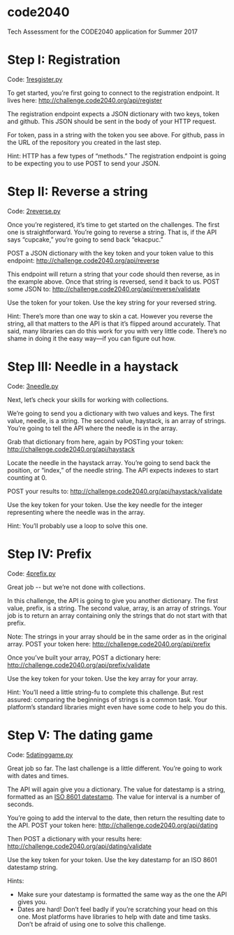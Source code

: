 # code2040
Tech Assessment for the CODE2040 application for Summer 2017

# Step I: Registration
Code: [1resgister.py](https://github.com/BnkColon/code2040/blob/master/1register.py)

To get started, you’re first going to connect to the registration endpoint. It lives here:
http://challenge.code2040.org/api/register

The registration endpoint expects a JSON dictionary with two keys, token and github. This JSON should be sent in the body of your HTTP request.

For token, pass in a string with the token you see above. For github, pass in the URL of the repository you created in the last step.

Hint: HTTP has a few types of “methods.” The registration endpoint is going to be expecting you to use POST to send your JSON.

# Step II: Reverse a string
Code: [2reverse.py](https://github.com/BnkColon/code2040/blob/master/1register.py)

Once you’re registered, it’s time to get started on the challenges.
The first one is straightforward. You’re going to reverse a string.
That is, if the API says “cupcake,” you’re going to send back “ekacpuc.”

POST a JSON dictionary with the key token and your token value to this endpoint:
http://challenge.code2040.org/api/reverse

This endpoint will return a string that your code should then reverse, as in the example above.
Once that string is reversed, send it back to us. POST some JSON to:
http://challenge.code2040.org/api/reverse/validate

Use the token for your token.
Use the key string for your reversed string.

Hint: There’s more than one way to skin a cat. However you reverse the string, all that matters to the API is that it’s flipped around accurately. That said, many libraries can do this work for you with very little code. There’s no shame in doing it the easy way—if you can figure out how.

# Step III: Needle in a haystack
Code: [3needle.py](https://github.com/BnkColon/code2040/blob/master/3needle.py)

Next, let’s check your skills for working with collections.

We’re going to send you a dictionary with two values and keys. The first value, needle, is a string. The second value, haystack, is an array of strings. You’re going to tell the API where the needle is in the array.

Grab that dictionary from here, again by POSTing your token:
http://challenge.code2040.org/api/haystack

Locate the needle in the haystack array. You’re going to send back the position, or “index,” of the needle string. The API expects indexes to start counting at 0.

POST your results to:
http://challenge.code2040.org/api/haystack/validate

Use the key token for your token.
Use the key needle for the integer representing where the needle was in the array.

Hint: You’ll probably use a loop to solve this one.

# Step IV: Prefix
Code: [4prefix.py](https://github.com/BnkColon/code2040/blob/master/4prefix.py)

Great job -- but we’re not done with collections.

In this challenge, the API is going to give you another dictionary. The first value, prefix, is a string. The second value, array, is an array of strings. Your job is to return an array containing only the strings that do not start with that prefix.

Note: The strings in your array should be in the same order as in the original array.
POST your token here:
http://challenge.code2040.org/api/prefix

Once you’ve built your array, POST a dictionary here:
http://challenge.code2040.org/api/prefix/validate

Use the key token for your token.
Use the key array for your array.

Hint: You’ll need a little string-fu to complete this challenge. But rest assured: comparing the beginnings of strings is a common task. Your platform’s standard libraries might even have some code to help you do this.

# Step V: The dating game
Code: [5datinggame.py](https://github.com/BnkColon/code2040/blob/master/5datinggame.py)

Great job so far. The last challenge is a little different. You’re going to work with dates and times.

The API will again give you a dictionary. The value for datestamp is a string, formatted as an [ISO 8601 datestamp](https://en.wikipedia.org/wiki/ISO_8601). The value for interval is a number of seconds.

You’re going to add the interval to the date, then return the resulting date to the API. POST your token here:
http://challenge.code2040.org/api/dating

Then POST a dictionary with your results here:
http://challenge.code2040.org/api/dating/validate

Use the key token for your token.
Use the key datestamp for an ISO 8601 datestamp string.

Hints:
- Make sure your datestamp is formatted the same way as the one the API gives you.
- Dates are hard! Don’t feel badly if you’re scratching your head on this one. Most platforms have libraries to help with date and time tasks. Don’t be afraid of using one to solve this challenge.
